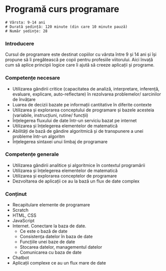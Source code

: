 # Programă curs programare

    # Vârsta: 9-14 ani
    # Durată ședință: 120 minute (din care 10 minute pauză)
    # Număr ședințe: 28

### Introducere

Cursul de programare este destinat copiilor cu vârsta între 9 și 14 ani și își propune să îi pregătească pe copii pentru profesiile viitorului. Aici învață cum să aplice principii logice care îi ajută să creeze aplicații și programe.

### Competențe necesare

- Utilizarea gândirii critice (capacitatea de analiză, interpretare, inferență, evaluare, explicare, auto-reflectare) în rezolvarea problemelor/ sarcinilor de învățare
- Luarea de decizii bazate pe informații cantitative în diferite contexte
- Utilizarea și explorarea conceptului de programare și bazele acesteia (variabile, instrucțiuni, rutine/ funcții)
- Înțelegerea fluxului de date într-un serviciu bazat pe internet
- Utilizarea și înțelegerea elementelor de matematică
- Abilități de bază de gândire algoritmică și de transpunere a unei probleme într-un algoritm
- Înțelegerea sintaxei unui limbaj de programare

### Competențe generale
- Utilizarea gândirii analitice și algoritmice în contextul programării
- Utilizarea și înțelegerea elementelor de matematică
- Utilizarea și explorarea conceptelor de programare
- Dezvoltarea de aplicații ce au la bază un flux de date complex

### Conținut

- Recapitulare elemente de programare
 - Scratch
 - HTML, CSS
 - JavaScript
- Internet. Conectare la baza de date.
  - Ce este o bază de date
  - Consistența datelor în baza de date
  - Funcțiile unei baze de date
  - Stocarea datelor, managementul datelor
  - Comunicarea cu baza de date
- Chatbot
- Aplicații complexe ce au un flux mare de date
